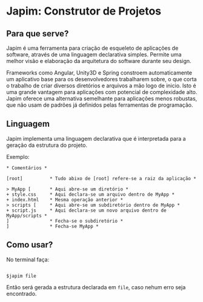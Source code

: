 # Japim: Construtor de Projetos

## Para que serve?

Japim é uma ferramenta para criação de esqueleto de  aplicações de software, através de uma linguagem declarativa simples. Permite uma melhor visão e elaboração da arquitetura do software durante seu design.

Frameworks como Angular, Unity3D e Spring constroem automaticamente um aplicativo base para os desenvolvedores trabalharem sobre, o que corta o trabalho de criar diversos diretórios e arquivos a mão logo de inicio. Isto é uma grande vantagem para aplicações com potencial de complexidade alto.
Japim oferece uma alternativa semelhante para aplicações menos robustas, que não usam de padrões já definidos pelas ferramentas de programação.

## Linguagem

Japim implementa uma linguagem declarativa que é interpretada para a geração da estrutura do projeto.

Exemplo:
```
* Comentários *

[root]			* Tudo abixo de [root] refere-se a raiz da aplicação *

> MyApp [		* Aqui abre-se um diretório *
+ style.css		* Aqui declara-se um arquivo dentro de MyApp *
+ index.html	* Mesma operação anterior *
> scripts [		* Aqui abre-se um subdiretório dentro de MyApp *
+ script.js		* Aqui declara-se um novo arquivo dentro de MyApp/scripts *
]				* Fecha-se o subdiretório *
]				* Fecha-se MyApp *
```

## Como usar?

No terminal faça:
```

$japim file
```

Então será gerada a estrutura declarada em `file`, caso nehum erro seja encontrado.

